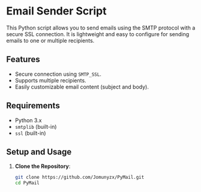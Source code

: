 # Email Sender Script

This Python script allows you to send emails using the SMTP protocol with a secure SSL connection. It is lightweight and easy to configure for sending emails to one or multiple recipients.

## Features

- Secure connection using `SMTP_SSL`.
- Supports multiple recipients.
- Easily customizable email content (subject and body).

## Requirements

- Python 3.x
- `smtplib` (built-in)
- `ssl` (built-in)

## Setup and Usage

1. **Clone the Repository**:
   ```bash
   git clone https://github.com/Jomunyzx/PyMail.git
   cd PyMail
